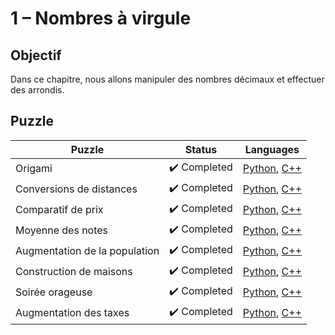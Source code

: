# 1 – Nombres à virgule

## Objectif

Dans ce chapitre, nous allons manipuler des nombres décimaux et effectuer des arrondis.

## Puzzle

| Puzzle                        | Status                       | Languages                                                                                                            |
| ----------------------------- | ---------------------------- | -------------------------------------------------------------------------------------------------------------------- |
| Origami                       | :heavy_check_mark: Completed | [Python](./1%20-%20Origami.py), [C++](./1%20-%20Origami.cpp)                                                         |
| Conversions de distances      | :heavy_check_mark: Completed | [Python](./2%20-%20Conversions%20de%20distances.py), [C++](./2%20-%20Conversions%20de%20distances.cpp)               |
| Comparatif de prix            | :heavy_check_mark: Completed | [Python](./3%20-%20Comparatif%20de%20prix.py), [C++](./3%20-%20Comparatif%20de%20prix.cpp)                           |
| Moyenne des notes             | :heavy_check_mark: Completed | [Python](./4%20-%20Moyenne%20des%20notes.py), [C++](./4%20-%20Moyenne%20des%20notes.cpp)                             |
| Augmentation de la population | :heavy_check_mark: Completed | [Python](./5%20-%20Augmentation%20de%20la%20population.py), [C++](./5%20-%20Augmentation%20de%20la%20population.cpp) |
| Construction de maisons       | :heavy_check_mark: Completed | [Python](./6%20-%20Construction%20de%20maisons.py), [C++](./6%20-%20Construction%20de%20maisons.cpp)                 |
| Soirée orageuse               | :heavy_check_mark: Completed | [Python](./7%20-%20Soirée%20orageuse.py), [C++](./7%20-%20Soirée%20orageuse.cpp)                                     |
| Augmentation des taxes        | :heavy_check_mark: Completed | [Python](./8%20-%20Augmentation%20des%20taxes.py), [C++](./8%20-%20Augmentation%20des%20taxes.cpp)                   |
